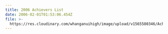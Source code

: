 ```yaml
---
title: 2006 Achievers List
date: 2006-02-01T01:53:06.454Z
file: >-
  https://res.cloudinary.com/whanganuihigh/image/upload/v1565580346/Achievers/2006_Achievers_List.pdf
---
```


